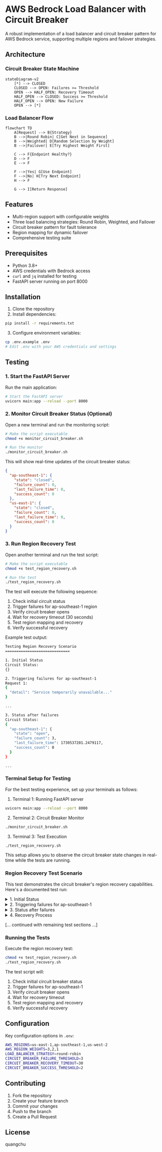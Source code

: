 # AWS Bedrock Load Balancer with Circuit Breaker

A robust implementation of a load balancer and circuit breaker pattern for AWS Bedrock service, supporting multiple regions and failover strategies.

## Architecture

### Circuit Breaker State Machine
```mermaid
stateDiagram-v2
    [*] --> CLOSED
    CLOSED --> OPEN: Failures >= Threshold
    OPEN --> HALF_OPEN: Recovery Timeout
    HALF_OPEN --> CLOSED: Success >= Threshold
    HALF_OPEN --> OPEN: New Failure
    OPEN --> [*]
```

### Load Balancer Flow
```mermaid
flowchart TD
    A[Request] --> B{Strategy}
    B -->|Round Robin| C[Get Next in Sequence]
    B -->|Weighted| D[Random Selection by Weight]
    B -->|Failover| E[Try Highest Weight First]
    
    C --> F{Endpoint Healthy?}
    D --> F
    E --> F
    
    F -->|Yes| G[Use Endpoint]
    F -->|No| H[Try Next Endpoint]
    H --> F
    
    G --> I[Return Response]
```

## Features

- Multi-region support with configurable weights
- Three load balancing strategies: Round Robin, Weighted, and Failover
- Circuit breaker pattern for fault tolerance
- Region mapping for dynamic failover
- Comprehensive testing suite

## Prerequisites

- Python 3.8+
- AWS credentials with Bedrock access
- `curl` and `jq` installed for testing
- FastAPI server running on port 8000

## Installation

1. Clone the repository
2. Install dependencies:
```bash
pip install -r requirements.txt
```

3. Configure environment variables:
```bash
cp .env.example .env
# Edit .env with your AWS credentials and settings
```

## Testing

### 1. Start the FastAPI Server
Run the main application:
```bash
# Start the FastAPI server
uvicorn main:app --reload --port 8000
```

### 2. Monitor Circuit Breaker Status (Optional)
Open a new terminal and run the monitoring script:
```bash
# Make the script executable
chmod +x monitor_circuit_breaker.sh

# Run the monitor
./monitor_circuit_breaker.sh
```

This will show real-time updates of the circuit breaker status:
```json
{
  "ap-southeast-1": {
    "state": "closed",
    "failure_count": 0,
    "last_failure_time": 0,
    "success_count": 0
  },
  "us-east-1": {
    "state": "closed",
    "failure_count": 0,
    "last_failure_time": 0,
    "success_count": 0
  }
}
```

### 3. Run Region Recovery Test
Open another terminal and run the test script:
```bash
# Make the script executable
chmod +x test_region_recovery.sh

# Run the test
./test_region_recovery.sh
```

The test will execute the following sequence:
1. Check initial circuit status
2. Trigger failures for ap-southeast-1 region
3. Verify circuit breaker opens
4. Wait for recovery timeout (30 seconds)
5. Test region mapping and recovery
6. Verify successful recovery

Example test output:
```bash
Testing Region Recovery Scenario
=============================

1. Initial Status
Circuit Status:
{}

2. Triggering failures for ap-southeast-1
Request 1:
{
  "detail": "Service temporarily unavailable..."
}

...

3. Status after failures
Circuit Status:
{
  "ap-southeast-1": {
    "state": "open",
    "failure_count": 3,
    "last_failure_time": 1730537201.2479117,
    "success_count": 0
  }
}

...
```

### Terminal Setup for Testing
For the best testing experience, set up your terminals as follows:

1. Terminal 1: Running FastAPI server
```bash
uvicorn main:app --reload --port 8000
```

2. Terminal 2: Circuit Breaker Monitor
```bash
./monitor_circuit_breaker.sh
```

3. Terminal 3: Test Execution
```bash
./test_region_recovery.sh
```

This setup allows you to observe the circuit breaker state changes in real-time while the tests are running.

### Region Recovery Test Scenario

This test demonstrates the circuit breaker's region recovery capabilities. Here's a documented test run:

<details>
<summary>1. Initial Status</summary>

### Circuit Status
```json
{}
```
</details>

<details>
<summary>2. Triggering failures for ap-southeast-1</summary>

### Request 1
```json
{
  "detail": "Service temporarily unavailable. Error: 503: An error occurred (ValidationException) when calling the Converse operation: Invocation of model ID anthropic.claude-3-sonnet-20240229-v1:0 with on-demand throughput isn't supported. Retry your request with the ID or ARN of an inference profile that contains this model."
}
```

### Request 2
```json
{
  "response": "Hello! How can I assist you today?",
  "region": "us-east-1",
  "token_usage": {
    "inputTokens": 15,
    "outputTokens": 12,
    "totalTokens": 27
  },
  "stop_reason": "end_turn",
  "status": "success"
}
```

### Request 3-5
[Similar pattern of alternating errors and successful responses]
</details>

<details>
<summary>3. Status after failures</summary>

### Circuit Status
```json
{
  "ap-southeast-1": {
    "state": "open",
    "failure_count": 3,
    "last_failure_time": 1730537201.2479117,
    "success_count": 0
  },
  "us-east-1": {
    "state": "closed",
    "failure_count": 0,
    "last_failure_time": 0,
    "success_count": 0
  }
}
```
</details>

<details>
<summary>4. Recovery Process</summary>

1. Waited for recovery timeout (30 seconds)
2. Set region mapping (ap-southeast-1 -> us-west-2)
3. Response: `{"message":"Mapped ap-southeast-1 to us-west-2"}`
</details>

[... continued with remaining test sections ...]

### Running the Tests

Execute the region recovery test:
```bash
chmod +x test_region_recovery.sh
./test_region_recovery.sh
```

The test script will:
1. Check initial circuit breaker status
2. Trigger failures for ap-southeast-1
3. Verify circuit breaker opens
4. Wait for recovery timeout
5. Test region mapping and recovery
6. Verify successful recovery

## Configuration

Key configuration options in `.env`:

```bash
AWS_REGIONS=us-east-1,ap-southeast-1,us-west-2
AWS_REGION_WEIGHTS=3,2,1
LOAD_BALANCER_STRATEGY=round-robin
CIRCUIT_BREAKER_FAILURE_THRESHOLD=3
CIRCUIT_BREAKER_RECOVERY_TIMEOUT=30
CIRCUIT_BREAKER_SUCCESS_THRESHOLD=2
```

## Contributing

1. Fork the repository
2. Create your feature branch
3. Commit your changes
4. Push to the branch
5. Create a Pull Request

## License

quangchu
```


